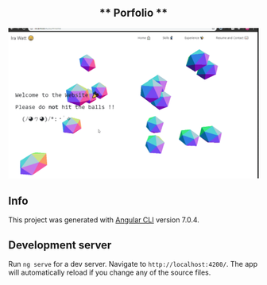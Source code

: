 
<h2 align="center">
** Porfolio **
</h2>

<p align="center">
  <img src="https://raw.githubusercontent.com/wisespira/Website/master/its%20the%20giff.gif">
</p>


## Info

This project was generated with [Angular CLI](https://github.com/angular/angular-cli) version 7.0.4.

## Development server

Run `ng serve` for a dev server. Navigate to `http://localhost:4200/`. The app will automatically reload if you change any of the source files.
